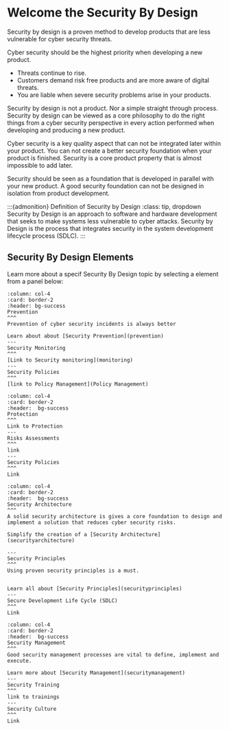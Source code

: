 # Welcome the Security By Design

Security by design is a proven method to develop products that are less vulnerable for cyber security threats.

Cyber security should be the highest priority when developing a new product. 
* Threats continue to rise.
* Customers demand risk free products and are more aware of digital threats.
* You are liable when severe security problems arise in your products.

Security by design is not a product. Nor a simple straight through process. Security by design can be viewed as a core philosophy to do the right things from a cyber security perspective in every action performed when developing and producing a new product. 

Cyber security is a key quality aspect that can not be integrated later within your product. You can not create a better security foundation when your product is finished. Security is a core product property that is almost impossible to add later. 

Security should be seen as a foundation that is developed in parallel with your new product. A good security foundation can not be designed in isolation from product development.


:::{admonition} Definition of Security by Design
:class: tip, dropdown
Security by Design is an approach to software and hardware development that seeks to make systems less vulnerable to cyber attacks. Security by Design is the process that integrates security in the system development lifecycle process (SDLC).
:::

## Security By Design Elements

Learn more about a specif Security By Design topic by selecting a element from a panel below:

````{panels}
:column: col-4
:card: border-2
:header: bg-success
Prevention
^^^
Prevention of cyber security incidents is always better 

Learn about about [Security Prevention](prevention)
---
Security Monitoring
^^^
[Link to Security monitoring](monitoring)
---
Security Policies
^^^
[link to Policy Management](Policy Management)
````

````{panels}
:column: col-4
:card: border-2
:header:  bg-success
Protection
^^^
Link to Protection
---
Risks Assessments
^^^
link
---
Security Policies
^^^
Link
````


````{panels}
:column: col-4
:card: border-2
:header:  bg-success
Security Architecture
^^^
A solid security architecture is gives a core foundation to design and implement a solution that reduces cyber security risks.

Simplify the creation of a [Security Architecture](securityarchitecture)

---
Security Principles
^^^
Using proven security principles is a must. 


Learn all about [Security Principles](securityprinciples)
---
Secure Development Life Cycle (SDLC)
^^^
Link
````



````{panels}
:column: col-4
:card: border-2
:header:  bg-success
Security Management
^^^
Good security management processes are vital to define, implement and execute.

Learn more about [Security Management](securitymanagement)
---
Security Training
^^^
link to trainings
---
Security Culture
^^^
Link
````